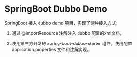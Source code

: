 SpringBoot Dubbo Demo
==========
SpringBoot 接入 dubbo demo 项目，实现了两种接入方式:

1. 通过 @ImportResource 注解注入 dubbo 配置的xml文档，

2. 使用第三方开发的 spring-boot-dubbo-starter 组件。使用配置 application.properties 文件和注解实现。
